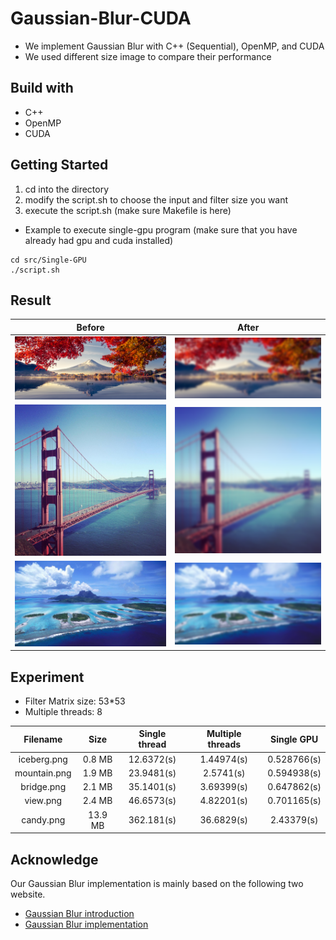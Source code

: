 # Gaussian-Blur-CUDA
- We implement Gaussian Blur with C++ (Sequential), OpenMP, and CUDA
- We used different size image to compare their performance

## Build with
- C++
- OpenMP
- CUDA

## Getting Started
1. cd into the directory
2. modify the script.sh to choose the input and filter size you want
3. execute the script.sh (make sure Makefile is here)</br>
- Example to execute single-gpu program (make sure that you have already had gpu and cuda installed)

```
cd src/Single-GPU
./script.sh
```

## Result
Before | After
:-----:|:------:|
![](./testcase/origin/mountain.png) | ![](./testcase/result/mountain.png)
![](./testcase/origin/bridge.png) |![](./testcase/result/bridge.png)
![](./testcase/origin/view.png) | ![](./testcase/result/view.png)


## Experiment
- Filter Matrix size: 53*53
- Multiple threads: 8

Filename |Size|Single thread|Multiple threads|Single GPU
:----------:|:-----------------:|:-------------------:|:----------:|:-----------------:
iceberg.png|0.8 MB|12.6372(s)|1.44974(s)|0.528766(s)|
mountain.png|1.9 MB|23.9481(s)|2.5741(s)|0.594938(s)|
bridge.png |2.1 MB|35.1401(s)|3.69399(s)|0.647862(s)|
view.png|2.4 MB|46.6573(s)|4.82201(s)|0.701165(s)|
candy.png|13.9 MB|362.181(s)|36.6829(s)|2.43379(s)|

## Acknowledge
Our Gaussian Blur implementation is mainly based on the following two website.
- [Gaussian Blur introduction](https://en.wikipedia.org/wiki/Gaussian_blur)
- [Gaussian Blur implementation](http://blog.ivank.net/fastest-gaussian-blur.html)